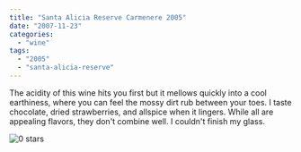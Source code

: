 ```yaml
---
title: "Santa Alicia Reserve Carmenere 2005"
date: "2007-11-23"
categories:
  - "wine"
tags:
  - "2005"
  - "santa-alicia-reserve"
---
```


The acidity of this wine hits you first but it mellows quickly into a cool earthiness, where you can feel the mossy dirt rub between your toes. I taste chocolate, dried strawberries, and allspice when it lingers. While all are appealing flavors, they don't combine well. I couldn't finish my glass.

![0 stars](http://s3.amazonaws.com/thegourmez-wpmedia/2009/04/rating_mushroom1.gif "rating_mushroom1")

